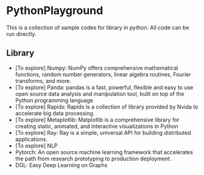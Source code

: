 # PythonPlayground

This is a collection of sample codes for library in python. All code can be run directly.

## Library

- [To explore] Numpy: NumPy offers comprehensive mathematical functions, random number generators, linear algebra
  routines,
  Fourier transforms, and more.
- [To explore] Panda: pandas is a fast, powerful, flexible and easy to use open source data analysis and manipulation
  tool,
  built on top of the Python programming language
- [To explore] Rapids: Rapids is a collection of library provided by Nvida to accelerate big data processing.
- [To explore] Metaplotlib: Matplotlib is a comprehensive library for creating static, animated, and interactive
  visualizations in Python
- [To explore] Ray: Ray is a simple, universal API for building distributed applications.
- [To explore] NLP
- Pytorch: An open source machine learning framework that accelerates the path from research prototyping to
  production deployment.
- DGL: Easy Deep Learning on Graphs
